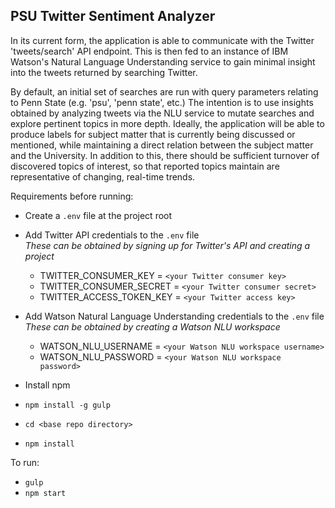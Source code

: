 ## PSU Twitter Sentiment Analyzer



In its current form, the application is able to communicate with the Twitter 'tweets/search' API endpoint. This is then fed to an instance of IBM Watson's Natural Language Understanding service to gain minimal insight into the tweets returned by searching Twitter.

By default, an initial set of searches are run with query parameters relating to Penn State (e.g. 'psu', 'penn state', etc.) The intention is to use insights obtained by analyzing tweets via the NLU service to mutate searches and explore pertinent topics in more depth. Ideally, the application will be able to produce labels for subject matter that is currently being discussed or mentioned, while maintaining a direct relation between the subject matter and the University. In addition to this, there should be sufficient turnover of discovered topics of interest, so that reported topics maintain are representative of changing, real-time trends.


Requirements before running:
* Create a `.env` file at the project root 
* Add Twitter API credentials to the `.env` file  
  *These can be obtained by signing up for Twitter's API and creating a project*  
  * TWITTER_CONSUMER_KEY = `<your Twitter consumer key>`
  * TWITTER_CONSUMER_SECRET = `<your Twitter consumer secret>`
  * TWITTER_ACCESS_TOKEN_KEY = `<your Twitter access key>`
* Add Watson Natural Language Understanding credentials to the `.env` file  
  *These can be obtained by creating a Watson NLU workspace*
  * WATSON_NLU_USERNAME = `<your Watson NLU workspace username>`
  * WATSON_NLU_PASSWORD = `<your Watson NLU workspace password>`
  
  
* Install npm
* `npm install -g gulp`
* `cd <base repo directory>`
* `npm install`


To run:
- `gulp`
- `npm start`
